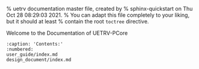 % uetrv documentation master file, created by
% sphinx-quickstart on Thu Oct 28 08:29:03 2021.
% You can adapt this file completely to your liking, but it should at least
% contain the root `toctree` directive.

<!-- ```{include} ../../README.md
:relative-images:
```

```{include} ./user_guide.md
:relative-images:
``` -->

Welcome to the Documentation of UETRV-PCore

```{toctree}
:caption: 'Contents:'
:numbered:
user_guide/index.md
design_document/index.md
```


